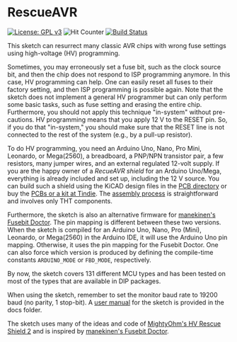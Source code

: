 

# RescueAVR

[![License: GPL v3](https://img.shields.io/badge/License-GPLv3-blue.svg)](https://www.gnu.org/licenses/gpl-3.0)
![Hit Counter](https://visitor-badge.laobi.icu/badge?page_id=felias-fogg_RescueAVR)
[![Build Status](https://github.com/felias-fogg/RescueAVR/workflows/Build/badge.svg)](https://github.com/felias-fogg/RescuAVR/actions)

This sketch can resurrect many classic AVR chips with wrong fuse settings using high-voltage (HV) programming. 

Sometimes, you may erroneously set a fuse bit, such as the clock source bit, and then the chip does not respond to ISP programming anymore. In this case, HV programming can help. One can easily reset all fuses to their factory setting, and then ISP programming is possible again. Note that the sketch does not implement a general HV programmer but can only perform some basic tasks, such as fuse setting and erasing the entire chip. Furthermore, you should not apply this technique "in-system" without pre-cautions. HV programming means that you apply 12 V to the RESET pin. So, if you do that "in-system," you should make sure that the RESET line is not connected to the rest of the system (e.g., by a pull-up resistor). 

To do HV programming, you need an Arduino Uno, Nano, Pro Mini, Leonardo, or Mega(2560), a breadboard, a PNP/NPN transistor pair, a few resistors, many jumper wires, and an external regulated 12-volt supply. If you are the happy owner of a *RecueAVR shield* for an Arduino Uno/Mega, everything is already included and set up, including the 12 V source. You can build such a shield using the KiCAD design files in the [PCB directory](pcb/) or buy the [PCBs or a kit at Tindie](https://www.tindie.com/products/35748/). The [assembly process](pcb/assembly.md) is straightforward and involves only THT components.

Furthermore, the sketch is also an alternative firmware for [manekinen's Fusebit Doctor](https://web.archive.org/web/20180225102717/http://mdiy.pl/atmega-fusebit-doctor-hvpp/?lang=en). The pin mapping is different between these two versions. When the sketch is compiled for an Arduino Uno, Nano, Pro (Mini), Leonardo, or Mega(2560) in the Arduino IDE, it will use the Arduino Uno pin mapping. Otherwise, it uses the pin mapping for the Fusebit Doctor. One can also force which version is produced by defining the compile-time constants  `ARDUINO_MODE` or `FBD_MODE`, respectively.

By now, the sketch covers 131 different MCU types and has been tested on most of the types that are available in DIP packages.

When using the sketch, remember to set the monitor baud rate to 19200 baud (no parity, 1 stop-bit). A [user manual](docs/manual.md) for the sketch is provided in the docs folder.

The sketch uses many of the ideas and code of [MightyOhm's HV Rescue Shield 2](https://mightyohm.com/blog/products/hv-rescue-shield-2-x/) and is inspired by [manekinen's Fusebit Doctor](https://web.archive.org/web/20180225102717/http://mdiy.pl/atmega-fusebit-doctor-hvpp/?lang=en).  

